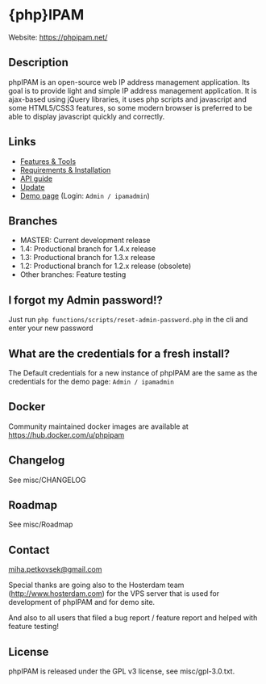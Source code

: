 # {php}IPAM
Website: https://phpipam.net/

## Description
phpIPAM is an open-source web IP address management application. Its goal is to provide light and simple IP address management application.
It is ajax-based using jQuery libraries, it uses php scripts and javascript and some HTML5/CSS3 features, so some modern browser is preferred
to be able to display javascript quickly and correctly.

## Links
 - [Features & Tools](https://phpipam.net/documents/features/)
 - [Requirements & Installation](https://phpipam.net/documents/installation/)
 - [API guide](https://phpipam.net/api-documentation/)
 - [Update](https://phpipam.net/documents/upgrade/)
 - [Demo page](http://demo.phpipam.net) (Login: `Admin / ipamadmin`)

## Branches
 - MASTER: Current development release
 - 1.4: Productional branch for 1.4.x release
 - 1.3: Productional branch for 1.3.x release
 - 1.2: Productional branch for 1.2.x release (obsolete)
 - Other branches: Feature testing

## I forgot my Admin password!?
Just run `php functions/scripts/reset-admin-password.php` in the cli and enter your new password

## What are the credentials for a fresh install?
The Default credentials for a new instance of phpIPAM are the same as the credentials for
the demo page: `Admin / ipamadmin`

## Docker
Community maintained docker images are available at https://hub.docker.com/u/phpipam

## Changelog
See misc/CHANGELOG

## Roadmap
See misc/Roadmap

## Contact
miha.petkovsek@gmail.com

Special thanks are going also to the Hosterdam team (http://www.hosterdam.com) for the VPS server
that is used for development of phpIPAM and for demo site.

And also to all users that filed a bug report / feature report and helped with feature testing!

## License
phpIPAM is released under the GPL v3 license, see misc/gpl-3.0.txt.
